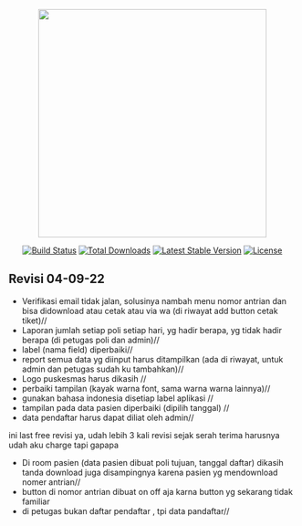 <p align="center"><a href="https://laravel.com" target="_blank"><img src="https://raw.githubusercontent.com/laravel/art/master/logo-lockup/5%20SVG/2%20CMYK/1%20Full%20Color/laravel-logolockup-cmyk-red.svg" width="400"></a></p>

<p align="center">
<a href="https://travis-ci.org/laravel/framework"><img src="https://travis-ci.org/laravel/framework.svg" alt="Build Status"></a>
<a href="https://packagist.org/packages/laravel/framework"><img src="https://img.shields.io/packagist/dt/laravel/framework" alt="Total Downloads"></a>
<a href="https://packagist.org/packages/laravel/framework"><img src="https://img.shields.io/packagist/v/laravel/framework" alt="Latest Stable Version"></a>
<a href="https://packagist.org/packages/laravel/framework"><img src="https://img.shields.io/packagist/l/laravel/framework" alt="License"></a>
</p>

## Revisi 04-09-22

-   Verifikasi email tidak jalan, solusinya nambah menu nomor antrian dan bisa didownload atau cetak atau via wa (di riwayat add button cetak tiket)//
-   Laporan jumlah setiap poli setiap hari, yg hadir berapa, yg tidak hadir berapa (di petugas poli dan admin)//
-   label (nama field) diperbaiki//
-   report semua data yg diinput harus ditampilkan (ada di riwayat, untuk admin dan petugas sudah ku tambahkan)//
-   Logo puskesmas harus dikasih //
-   perbaiki tampilan (kayak warna font, sama warna warna lainnya)//
-   gunakan bahasa indonesia disetiap label aplikasi //
-   tampilan pada data pasien diperbaiki (dipilih tanggal) //
-   data pendaftar harus dapat diliat oleh admin//

ini last free revisi ya, udah lebih 3 kali revisi sejak serah terima harusnya udah aku charge tapi gapapa

- Di room pasien (data pasien dibuat poli tujuan, tanggal daftar) dikasih tanda download juga disampingnya karena pasien yg mendownload nomer antrian//
- button di nomor antrian dibuat on off aja karna button yg sekarang tidak familiar
- di petugas bukan daftar pendaftar , tpi data pandaftar//
